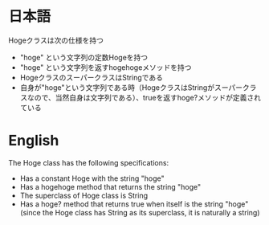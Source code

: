 # 日本語

Hogeクラスは次の仕様を持つ

- "hoge" という文字列の定数Hogeを持つ
- "hoge" という文字列を返すhogehogeメソッドを持つ
- HogeクラスのスーパークラスはStringである
- 自身が"hoge"という文字列である時（HogeクラスはStringがスーパークラスなので、当然自身は文字列である）、trueを返すhoge?メソッドが定義されている

# English

The Hoge class has the following specifications:
- Has a constant Hoge with the string "hoge"
- Has a hogehoge method that returns the string "hoge"
- The superclass of Hoge class is String
- Has a hoge? method that returns true when itself is the string "hoge" (since the Hoge class has String as its superclass, it is naturally a string)

